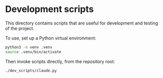 # Development scripts

This directory contains scripts that are useful for development and testing of the project.

To use, set up a Python virtual environment:

```sh
python3 -m venv .venv
source .venv/bin/activate
```

Then invoke scripts directly, from the repository root:

```sh
./dev_scripts/claude.py
```
